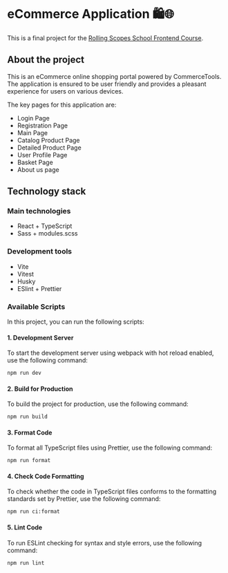 # eCommerce Application 🛍️🌐

This is a final project for the [Rolling Scopes School Frontend Course](https://rs.school/courses/javascript-mentoring-program).

## About the project

This is an eCommerce online shopping portal powered by CommerceTools.
The application is ensured to be user friendly and provides a pleasant experience for users on various devices.

The key pages for this application are: 
- Login Page
- Registration Page
- Main Page
- Catalog Product Page
- Detailed Product Page
- User Profile Page
- Basket Page
- About us page

## Technology stack

### Main technologies
- React + TypeScript
- Sass + modules.scss

### Development tools
- Vite
- Vitest
- Husky
- ESlint + Prettier

### Available Scripts

In this project, you can run the following scripts:

#### 1. Development Server
To start the development server using webpack with hot reload enabled, use the following command:
```bash
npm run dev
```

#### 2. Build for Production
To build the project for production, use the following command:
```bash
npm run build
```

#### 3. Format Code
To format all TypeScript files using Prettier, use the following command:
```bash
npm run format
```

#### 4. Check Code Formatting
To check whether the code in TypeScript files conforms to the formatting standards set by Prettier, use the following command:
```bash
npm run ci:format
```

#### 5. Lint Code
To run ESLint checking for syntax and style errors, use the following command:
```bash
npm run lint
```
